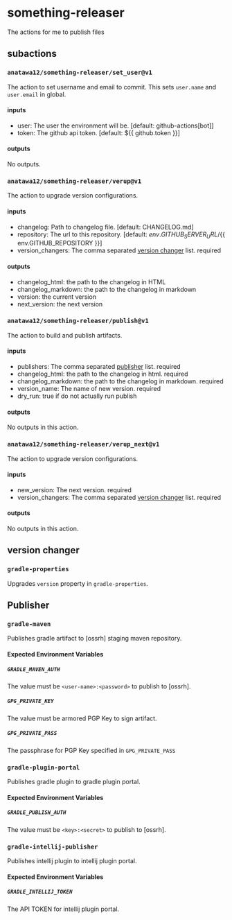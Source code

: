 # something-releaser

The actions for me to publish files

## subactions

### `anatawa12/something-releaser/set_user@v1`

The action to set username and email to commit.
This sets `user.name` and `user.email` in global.

#### inputs

- user: The user the environment will be. \[default: github-actions[bot\]\]
- token: The github api token. \[default: ${{ github.token }}\]

#### outputs
No outputs.

### `anatawa12/something-releaser/verup@v1`

The action to upgrade version configurations.

#### inputs

- changelog: Path to changelog file. \[default: CHANGELOG.md\]
- repository: The url to this repository. \[default: ${{ env.GITHUB_SERVER_URL }}/${{ env.GITHUB_REPOSITORY }}\]
- version_changers: The comma separated [version changer](#version-changer) list. required

#### outputs
- changelog_html: the path to the changelog in HTML
- changelog_markdown: the path to the changelog in markdown
- version: the current version
- next_version: the next version

### `anatawa12/something-releaser/publish@v1`

The action to build and publish artifacts.

#### inputs

- publishers: The comma separated [publisher](#publisher) list. required
- changelog_html: the path to the changelog in html. required
- changelog_markdown: the path to the changelog in markdown. required
- version_name: The name of new version. required
- dry_run: true if do not actually run publish

#### outputs
No outputs in this action.

### `anatawa12/something-releaser/verup_next@v1`

The action to upgrade version configurations.

#### inputs

- new_version: The next version. required
- version_changers: The comma separated [version changer](#version-changer) list. required

#### outputs
No outputs in this action.

## version changer

### `gradle-properties`

Upgrades `version` property in `gradle-properties`.

## Publisher

### `gradle-maven`

Publishes gradle artifact to [ossrh] staging maven repository.

#### Expected Environment Variables
##### `GRADLE_MAVEN_AUTH`
The value must be ``<user-name>:<password>`` to publish to [ossrh].

##### `GPG_PRIVATE_KEY`
The value must be armored PGP Key to sign artifact.

##### `GPG_PRIVATE_PASS`
The passphrase for PGP Key specified in `GPG_PRIVATE_PASS`

### `gradle-plugin-portal`

Publishes gradle plugin to gradle plugin portal.

#### Expected Environment Variables
##### `GRADLE_PUBLISH_AUTH`
The value must be ``<key>:<secret>`` to publish to [ossrh].

### `gradle-intellij-publisher`

Publishes intellij plugin to intellij plugin portal.

#### Expected Environment Variables
##### `GRADLE_INTELLIJ_TOKEN`
The API TOKEN for intellij plugin portal.
